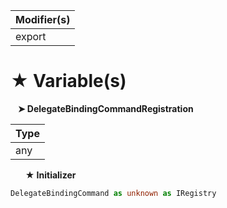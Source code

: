 | Modifier(s)                            |
|----------------------------------------|
| export |

# &#9733; Variable(s)

&nbsp;&nbsp; **&#10148; DelegateBindingCommandRegistration**

| Type                        |
|-----------------------------|
| any |

&nbsp;&nbsp;&nbsp;&nbsp;&nbsp; **&#9733; Initializer**

```ts
DelegateBindingCommand as unknown as IRegistry
```